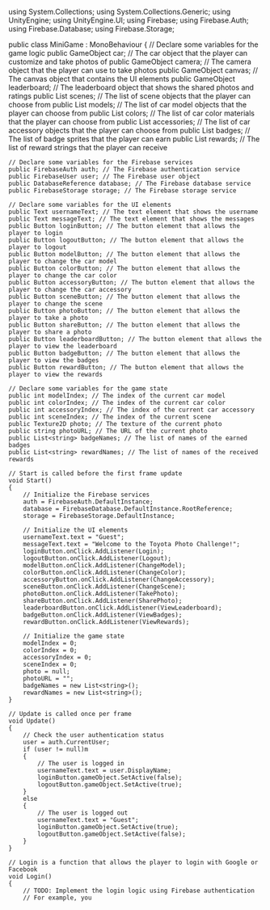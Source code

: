 using System.Collections;
using System.Collections.Generic;
using UnityEngine;
using UnityEngine.UI;
using Firebase;
using Firebase.Auth;
using Firebase.Database;
using Firebase.Storage;

public class MiniGame : MonoBehaviour
{
    // Declare some variables for the game logic
    public GameObject car; // The car object that the player can customize and take photos of
    public GameObject camera; // The camera object that the player can use to take photos
    public GameObject canvas; // The canvas object that contains the UI elements
    public GameObject leaderboard; // The leaderboard object that shows the shared photos and ratings
    public List<GameObject> scenes; // The list of scene objects that the player can choose from
    public List<GameObject> models; // The list of car model objects that the player can choose from
    public List<Material> colors; // The list of car color materials that the player can choose from
    public List<GameObject> accessories; // The list of car accessory objects that the player can choose from
    public List<Sprite> badges; // The list of badge sprites that the player can earn
    public List<string> rewards; // The list of reward strings that the player can receive

    // Declare some variables for the Firebase services
    public FirebaseAuth auth; // The Firebase authentication service
    public FirebaseUser user; // The Firebase user object
    public DatabaseReference database; // The Firebase database service
    public FirebaseStorage storage; // The Firebase storage service

    // Declare some variables for the UI elements
    public Text usernameText; // The text element that shows the username
    public Text messageText; // The text element that shows the messages
    public Button loginButton; // The button element that allows the player to login
    public Button logoutButton; // The button element that allows the player to logout
    public Button modelButton; // The button element that allows the player to change the car model
    public Button colorButton; // The button element that allows the player to change the car color
    public Button accessoryButton; // The button element that allows the player to change the car accessory
    public Button sceneButton; // The button element that allows the player to change the scene
    public Button photoButton; // The button element that allows the player to take a photo
    public Button shareButton; // The button element that allows the player to share a photo
    public Button leaderboardButton; // The button element that allows the player to view the leaderboard
    public Button badgeButton; // The button element that allows the player to view the badges
    public Button rewardButton; // The button element that allows the player to view the rewards

    // Declare some variables for the game state
    public int modelIndex; // The index of the current car model
    public int colorIndex; // The index of the current car color
    public int accessoryIndex; // The index of the current car accessory
    public int sceneIndex; // The index of the current scene
    public Texture2D photo; // The texture of the current photo
    public string photoURL; // The URL of the current photo
    public List<string> badgeNames; // The list of names of the earned badges
    public List<string> rewardNames; // The list of names of the received rewards

    // Start is called before the first frame update
    void Start()
    {
        // Initialize the Firebase services
        auth = FirebaseAuth.DefaultInstance;
        database = FirebaseDatabase.DefaultInstance.RootReference;
        storage = FirebaseStorage.DefaultInstance;

        // Initialize the UI elements
        usernameText.text = "Guest";
        messageText.text = "Welcome to the Toyota Photo Challenge!";
        loginButton.onClick.AddListener(Login);
        logoutButton.onClick.AddListener(Logout);
        modelButton.onClick.AddListener(ChangeModel);
        colorButton.onClick.AddListener(ChangeColor);
        accessoryButton.onClick.AddListener(ChangeAccessory);
        sceneButton.onClick.AddListener(ChangeScene);
        photoButton.onClick.AddListener(TakePhoto);
        shareButton.onClick.AddListener(SharePhoto);
        leaderboardButton.onClick.AddListener(ViewLeaderboard);
        badgeButton.onClick.AddListener(ViewBadges);
        rewardButton.onClick.AddListener(ViewRewards);

        // Initialize the game state
        modelIndex = 0;
        colorIndex = 0;
        accessoryIndex = 0;
        sceneIndex = 0;
        photo = null;
        photoURL = "";
        badgeNames = new List<string>();
        rewardNames = new List<string>();
    }

    // Update is called once per frame
    void Update()
    {
        // Check the user authentication status
        user = auth.CurrentUser;
        if (user != null)m
        {
            // The user is logged in
            usernameText.text = user.DisplayName;
            loginButton.gameObject.SetActive(false);
            logoutButton.gameObject.SetActive(true);
        }
        else
        {
            // The user is logged out
            usernameText.text = "Guest";
            loginButton.gameObject.SetActive(true);
            logoutButton.gameObject.SetActive(false);
        }
    }

    // Login is a function that allows the player to login with Google or Facebook
    void Login()
    {
        // TODO: Implement the login logic using Firebase authentication
        // For example, you
